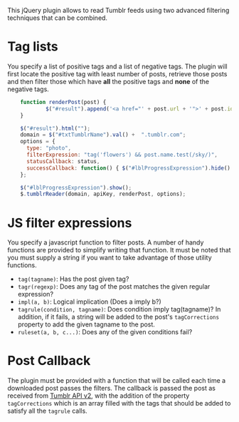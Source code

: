 This jQuery plugin allows to read Tumblr feeds using two advanced filtering techniques that can be combined.

Tag lists
=========
You specify a list of positive tags and a list of negative tags. The plugin will first locate the positive tag with least number of posts, retrieve those posts and then filter those which have **all** the positive tags and **none** of the negative tags.


``` js
    function renderPost(post) {
            $("#result").append('<a href="' + post.url + '">' + post.id + '</a><br />');
    }

    $("#result").html("");
    domain = $("#txtTumblrName").val() +  ".tumblr.com";
    options = {
      type: "photo",
      filterExpression: "tag('flowers') && post.name.test(/sky/)",
      statusCallback: status,
      successCallback: function() { $("#lblProgressExpression").hide() }
    };

    $("#lblProgressExpression").show();
  	$.tumblrReader(domain, apiKey, renderPost, options);
```

JS filter expressions
=====================
You specify a javascript function to filter posts. A number of handy functions are provided to simplify writing that function. It must be noted that you must supply a string if you want to take advantage of those utility functions.

* `tag(tagname)`: Has the post given tag?
* `tagr(regexp)`: Does any tag of the post matches the given regular expression?
* `impl(a, b)`: Logical implication (Does a imply b?)
* `tagrule(condition, tagname)`: Does condition imply tag(tagname)? In addition, if it fails, a string will be added to the post's `tagCorrections` property to add the given tagname to the post.
* `ruleset(a, b, c...)`: Does any of the given conditions fail?

Post Callback
=============
The plugin must be provided with a function that will be called each time a downloaded post passes the filters. The callback is passed the post as received from [Tumblr API v2](http://www.tumblr.com/docs/en/api/v2#posts), with the addition of the property `tagCorrections` which is an array filled with the tags that should be added to satisfy all the `tagrule` calls.
